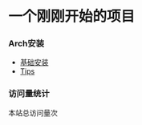 # 一个刚刚开始的项目

### Arch安装

- [基础安装](md/arch_install_basic.md)
- [Tips](md/Tips.md)









### 访问量统计

<span id="busuanzi_container_site_pv">本站总访问量<span id="busuanzi_value_site_pv"></span>次</span>

